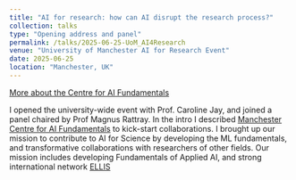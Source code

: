 ```yaml
---
title: "AI for research: how can AI disrupt the research process?"
collection: talks
type: "Opening address and panel"
permalink: /talks/2025-06-25-UoM_AI4Research
venue: "University of Manchester AI for Research Event"
date: 2025-06-25
location: "Manchester, UK"
---
```


[More about the Centre for AI Fundamentals](https://www.ai-fun.manchester.ac.uk)

I opened the university-wide event with Prof. Caroline Jay, and joined a panel chaired by Prof Magnus Rattray. In the intro I
described [Manchester Centre for AI
Fundamentals](https://www.ai-fun.manchester.ac.uk) to kick-start
collaborations. I brought up our mission to contribute to AI for Science by developing the ML fundamentals, and transformative collaborations with researchers of other fields. Our mission includes developing Fundamentals of
Applied AI, and strong international network [ELLIS](https://ellis.eu)


